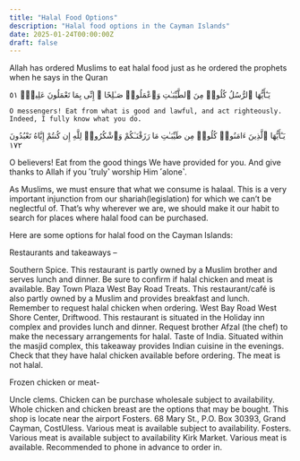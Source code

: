 ```yaml
---
title: "Halal Food Options"
description: "Halal food options in the Cayman Islands"
date: 2025-01-24T00:00:00Z
draft: false
---
```


Allah has ordered Muslims to eat halal food just as he ordered the prophets when he says in the Quran

يَـٰٓأَيُّهَا ٱلرُّسُلُ كُلُوا۟ مِنَ ٱلطَّيِّبَـٰتِ وَٱعْمَلُوا۟ صَـٰلِحًا ۖ إِنِّى بِمَا تَعْمَلُونَ عَلِيمٌۭ ٥١

`O messengers! Eat from what is good and lawful, and act righteously. Indeed, I fully know what you do.`

يَـٰٓأَيُّهَا ٱلَّذِينَ ءَامَنُوا۟ كُلُوا۟ مِن طَيِّبَـٰتِ مَا رَزَقْنَـٰكُمْ وَٱشْكُرُوا۟ لِلَّهِ إِن كُنتُمْ إِيَّاهُ تَعْبُدُونَ ١٧٢

O believers! Eat from the good things We have provided for you. And give thanks to Allah if you ˹truly˺ worship Him ˹alone˺.

As Muslims, we must ensure that what we consume is halaal. This is a very important injunction from our shariah(legislation) for which we can’t be neglectful of. That’s why wherever we are, we should make it our habit to search for places where halal food can be purchased.

Here are some options for halal food on the Cayman Islands:

Restaurants and takeaways –

Southern Spice. This restaurant is partly owned by a Muslim brother and serves lunch and dinner. Be sure to confirm if halal chicken and meat is available. Bay Town Plaza West Bay Road
Treats. This restaurant/café is also partly owned by a Muslim and provides breakfast and lunch. Remember to request halal chicken when ordering. West Bay Road West Shore Center,
Driftwood. This restaurant is situated in the Holiday inn complex and provides lunch and dinner. Request brother Afzal (the chef) to make the necessary arrangements for halal.
Taste of India. Situated within the masjid complex, this takeaway provides Indian cuisine in the evenings. Check that they have halal chicken available before ordering. The meat is not halal.
 

Frozen chicken or meat-

Uncle clems. Chicken can be purchase wholesale subject to availability. Whole chicken and chicken breast are the options that may be bought. This shop is locate near the airport Fosters. 68 Mary St., P.O. Box 30393, Grand Cayman,
CostUless. Various meat is available subject to availability.
Fosters. Various meat is available subject to availability
Kirk Market. Various meat is available. Recommended to phone in advance to order in.
